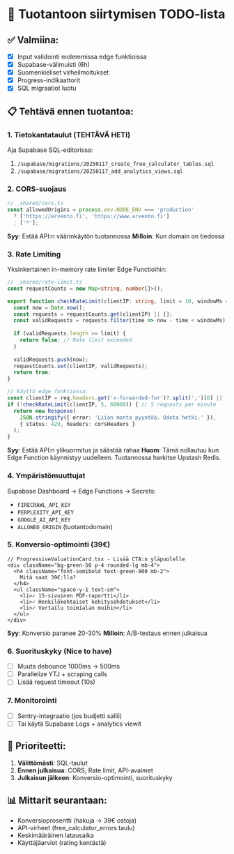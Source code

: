 # 🚀 Tuotantoon siirtymisen TODO-lista

## ✅ Valmiina:
- [x] Input validointi molemmissa edge funktioissa
- [x] Supabase-välimuisti (6h)
- [x] Suomenkieliset virheilmoitukset
- [x] Progress-indikaattorit
- [x] SQL migraatiot luotu

## 📋 Tehtävä ennen tuotantoa:

### 1. **Tietokantataulut (TEHTÄVÄ HETI)**
Aja Supabase SQL-editorissa:
1. `/supabase/migrations/20250117_create_free_calculator_tables.sql`
2. `/supabase/migrations/20250117_add_analytics_views.sql`

### 2. **CORS-suojaus**
```typescript
// _shared/cors.ts
const allowedOrigins = process.env.NODE_ENV === 'production' 
  ? ['https://arvento.fi', 'https://www.arvento.fi']
  : ['*'];
```
**Syy**: Estää API:n väärinkäytön tuotannossa
**Milloin**: Kun domain on tiedossa

### 3. **Rate Limiting**
Yksinkertainen in-memory rate limiter Edge Functioihin:
```typescript
// _shared/rate-limit.ts
const requestCounts = new Map<string, number[]>();

export function checkRateLimit(clientIP: string, limit = 10, windowMs = 60000): boolean {
  const now = Date.now();
  const requests = requestCounts.get(clientIP) || [];
  const validRequests = requests.filter(time => now - time < windowMs);
  
  if (validRequests.length >= limit) {
    return false; // Rate limit exceeded
  }
  
  validRequests.push(now);
  requestCounts.set(clientIP, validRequests);
  return true;
}

// Käyttö edge funktiossa:
const clientIP = req.headers.get('x-forwarded-for')?.split(',')[0] || 'unknown';
if (!checkRateLimit(clientIP, 5, 60000)) { // 5 requests per minute
  return new Response(
    JSON.stringify({ error: 'Liian monta pyyntöä. Odota hetki.' }),
    { status: 429, headers: corsHeaders }
  );
}
```
**Syy**: Estää API:n ylikuormitus ja säästää rahaa
**Huom**: Tämä nollautuu kun Edge Function käynnistyy uudelleen. Tuotannossa harkitse Upstash Redis.

### 4. **Ympäristömuuttujat**
Supabase Dashboard → Edge Functions → Secrets:
- `FIRECRAWL_API_KEY`
- `PERPLEXITY_API_KEY`
- `GOOGLE_AI_API_KEY`
- `ALLOWED_ORIGIN` (tuotantodomain)

### 5. **Konversio-optimointi (39€)**
```tsx
// ProgressiveValuationCard.tsx - Lisää CTA:n yläpuolelle
<div className="bg-green-50 p-4 rounded-lg mb-4">
  <h4 className="font-semibold text-green-900 mb-2">
    Mitä saat 39€:lla?
  </h4>
  <ul className="space-y-1 text-sm">
    <li>✓ 15-sivuinen PDF-raportti</li>
    <li>✓ Henkilökohtaiset kehitysehdotukset</li>
    <li>✓ Vertailu toimialan muihin</li>
  </ul>
</div>
```
**Syy**: Konversio paranee 20-30%
**Milloin**: A/B-testaus ennen julkaisua

### 6. **Suorituskyky (Nice to have)**
- [ ] Muuta debounce 1000ms → 500ms
- [ ] Parallelize YTJ + scraping calls
- [ ] Lisää request timeout (10s)

### 7. **Monitorointi**
- [ ] Sentry-integraatio (jos budjetti sallii)
- [ ] Tai käytä Supabase Logs + analytics viewit

## 🎯 Prioriteetti:
1. **Välittömästi**: SQL-taulut
2. **Ennen julkaisua**: CORS, Rate limit, API-avaimet
3. **Julkaisun jälkeen**: Konversio-optimointi, suorituskyky

## 📊 Mittarit seurantaan:
- Konversioprosentti (hakuja → 39€ ostoja)
- API-virheet (free_calculator_errors taulu)
- Keskimääräinen latausaika
- Käyttäjäarviot (rating kentästä)